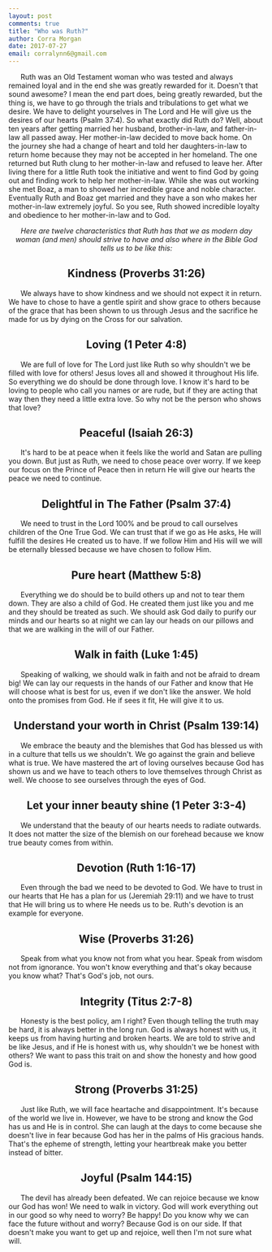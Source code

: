```yaml
---
layout: post
comments: true
title: "Who was Ruth?"
author: Corra Morgan
date: 2017-07-27
email: corralynn6@gmail.com
---
```




<p>&nbsp;&nbsp;&nbsp;&nbsp;&nbsp; Ruth was an Old Testament woman who was tested and always remained loyal and in the end she was greatly rewarded for it. Doesn't that sound awesome? I mean the end part does, being greatly rewarded, but the thing is, we have to go through the trials and tribulations to get what we desire. We have to delight yourselves in The Lord and He will give us the desires of our hearts (Psalm 37:4). So what exactly did Ruth do? Well, about ten years after getting married her husband, brother-in-law, and father-in-law all passed away. Her mother-in-law decided to move back home. On the journey she had a change of heart and told her daughters-in-law to return home because they may not be accepted in her homeland. The one returned but Ruth clung to her mother-in-law and refused to leave her. After living there for a little Ruth took the initiative and went to find God by going out and finding work to help her mother-in-law. While she was out working she met Boaz, a man to showed her incredible grace and noble character. Eventually Ruth and Boaz get married and they have a son who makes her mother-in-law extremely joyful. So you see, Ruth showed incredible loyalty and obedience to her mother-in-law and to God.</p> 

<p style="text-align: center;"><em>Here are twelve characteristics that Ruth has that we as modern day woman (and men) should strive to have and also where in the Bible God tells us to be like this:</em></p>

<h2 style="text-align: center;">Kindness (Proverbs 31:26)</h2>
	<p>&nbsp;&nbsp;&nbsp;&nbsp;&nbsp; We always have to show kindness and we should not expect it in return. We have to chose to have a gentle spirit and show grace to others because of the grace that has been shown to us through Jesus and the sacrifice he made for us by dying on the Cross for our salvation.</p>

<h2 style="text-align: center;">Loving (1 Peter 4:8)</h2>
	<p>&nbsp;&nbsp;&nbsp;&nbsp;&nbsp; We are full of love for The Lord just like Ruth so why shouldn't we be filled with love for others! Jesus loves all and showed it throughout His life. So everything we do should be done through love. I know it's hard to be loving to people who call you names or are rude, but if they are acting that way then they need a little extra love. So why not be the person who shows that love?</p>

<h2 style="text-align: center;">Peaceful (Isaiah 26:3)</h2>
	<p>&nbsp;&nbsp;&nbsp;&nbsp;&nbsp; It's hard to be at peace when it feels like the world and Satan are pulling you down. But just as Ruth, we need to chose peace over worry. If we keep our focus on the Prince of Peace then in return He will give our hearts the peace we need to continue.</p>

<h2 style="text-align: center;">Delightful in The Father (Psalm 37:4)</h2>
	<p>&nbsp;&nbsp;&nbsp;&nbsp;&nbsp; We need to trust in the Lord 100% and be proud to call ourselves children of the One True God. We can trust that if we go as He asks, He will fulfill the desires He created us to have. If we follow Him and His will we will be eternally blessed because we have chosen to follow Him.</p>

<h2 style="text-align: center;">Pure heart (Matthew 5:8)</h2>
	<p>&nbsp;&nbsp;&nbsp;&nbsp;&nbsp; Everything we do should be to build others up and not to tear them down. They are also a child of God. He created them just like you and me and they should be treated as such. We should ask God daily to purify our minds and our hearts so at night we can lay our heads on our pillows and that we are walking in the will of our Father.</p>

<h2 style="text-align: center;">Walk in faith (Luke 1:45)</h2>
	<p>&nbsp;&nbsp;&nbsp;&nbsp;&nbsp; Speaking of walking, we should walk in faith and not be afraid to dream big! We can lay our requests in the hands of our Father and know that He will choose what is best for us, even if we don't like the answer. We hold onto the promises from God. He if sees it fit, He will give it to us.</p>

<h2 style="text-align: center;">Understand your worth in Christ (Psalm 139:14)</h2>
	<p>&nbsp;&nbsp;&nbsp;&nbsp;&nbsp; We embrace the beauty and the blemishes that God has blessed us with in a culture that tells us we shouldn't. We go against the grain and believe what is true. We have mastered the art of loving ourselves because God has shown us and we have to teach others to love themselves through Christ as well. We choose to see ourselves through the eyes of God.</p>

<h2 style="text-align: center;">Let your inner beauty shine (1 Peter 3:3-4)</h2>
	<p>&nbsp;&nbsp;&nbsp;&nbsp;&nbsp; We understand that the beauty of our hearts needs to radiate outwards. It does not matter the size of the blemish on our forehead because we know true beauty comes from within.</p>

<h2 style="text-align: center;">Devotion (Ruth 1:16-17)</h2>
	<p>&nbsp;&nbsp;&nbsp;&nbsp;&nbsp; Even through the bad we need to be devoted to God. We have to trust in our hearts that He has a plan for us (Jeremiah 29:11) and we have to trust that He will bring us to where He needs us to be. Ruth's devotion is an example for everyone.</p>

<h2 style="text-align: center;">Wise (Proverbs 31:26)</h2>
	<p>&nbsp;&nbsp;&nbsp;&nbsp;&nbsp; Speak from what you know not from what you hear. Speak from wisdom not from ignorance. You won't know everything and that's okay because you know what? That's God's job, not ours. </p>

<h2 style="text-align: center;">Integrity (Titus 2:7-8)</h2>
	<p>&nbsp;&nbsp;&nbsp;&nbsp;&nbsp; Honesty is the best policy, am I right? Even though telling the truth may be hard, it is always better in the long run. God is always honest with us, it keeps us from having hurting and broken hearts. We are told to strive and be like Jesus, and if He is honest with us, why shouldn't we be honest with others? We want to pass this trait on and show the honesty and how good God is.</p>
	
<h2 style="text-align: center;">Strong (Proverbs 31:25)</h2>
	<p>&nbsp;&nbsp;&nbsp;&nbsp;&nbsp; Just like Ruth, we will face heartache and disappointment. It's because of the world we live in. However, we have to be strong and know the God has us and He is in control. She can laugh at the days to come because she doesn't live in fear because God has her in the palms of His gracious hands. That's the epheme of strength, letting your heartbreak make you better instead of bitter.</p>

<h2 style="text-align: center;">Joyful (Psalm 144:15)</h2>
	<p>&nbsp;&nbsp;&nbsp;&nbsp;&nbsp; The devil has already been defeated. We can rejoice because we know our God has won! We need to walk in victory. God will work everything out in our good so why need to worry? Be happy! Do you know why we can face the future without and worry? Because God is on our side. If that doesn't make you want to get up and rejoice, well then I'm not sure what will.</p>
